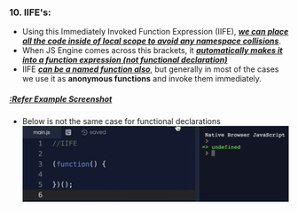 ### 10. IIFE's:

- Using this Immediately Invoked Function Expression (IIFE), <ins>**_we can place all the code inside of local scope to avoid any namespace collisions_**</ins>.
- When JS Engine comes across this brackets, it <ins>**_automatically makes it into a function expression (not functional declaration)_**</ins>
- IIFE <ins>**_can be a named function also_**</ins>, but generally in most of the cases we use it as **anonymous functions** and invoke them immediately.

##### <u>:Refer Example Screenshot</u>

- Below is not the same case for functional declarations
  ![alt text](<images used/compressed Images/IIFE.png>)
